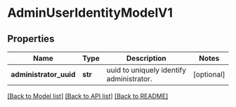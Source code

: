 # AdminUserIdentityModelV1

## Properties
Name | Type | Description | Notes
------------ | ------------- | ------------- | -------------
**administrator_uuid** | **str** | uuid to uniquely identify administrator. | [optional] 

[[Back to Model list]](../README.md#documentation-for-models) [[Back to API list]](../README.md#documentation-for-api-endpoints) [[Back to README]](../README.md)



